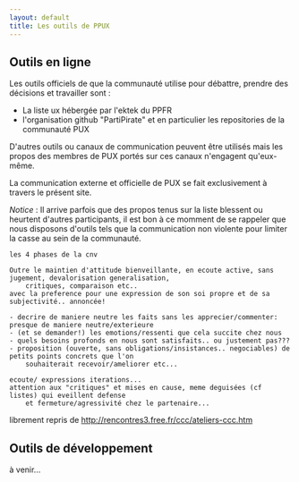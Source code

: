 ```yaml
---
layout: default
title: Les outils de PPUX
---
```


Outils en ligne
---------------

Les outils officiels de que la communauté utilise pour débattre, prendre des décisions et travailler sont :

* La liste ux hébergée par l'ektek du PPFR
* l'organisation github "PartiPirate" et en particulier les repositories de la communauté PUX

D'autres outils ou canaux de communication peuvent être utilisés mais les propos des membres de
PUX portés sur ces canaux n'engagent qu'eux-même.

La communication externe et officielle de PUX se fait exclusivement à travers le présent site.

*Notice* : Il arrive parfois que des propos tenus sur la liste blessent ou heurtent
d'autres participants, il est bon à ce momment de se rappeler que nous disposons d'outils
tels que la communication non violente pour limiter la casse au sein de la communauté.

    les 4 phases de la cnv
    
    Outre le maintien d'attitude bienveillante, en ecoute active, sans jugement, devalorisation generalisation,
        critiques, comparaison etc..
    avec la preference pour une expression de son soi propre et de sa subjectivité.. annoncée!
    
    - decrire de maniere neutre les faits sans les apprecier/commenter: presque de maniere neutre/exterieure
    - (et se demander!) les emotions/ressenti que cela succite chez nous
    - quels besoins profonds en nous sont satisfaits.. ou justement pas???
    - proposition (ouverte, sans obligations/insistances.. negociables) de petits points concrets que l'on
        souhaiterait recevoir/ameliorer etc...
    
    ecoute/ expressions iterations...
    attention aux "critiques" et mises en cause, meme deguisées (cf listes) qui eveillent defense
        et fermeture/agressivité chez le partenaire...

librement repris de http://rencontres3.free.fr/ccc/ateliers-ccc.htm

Outils de développement
-----------------------

à venir...
